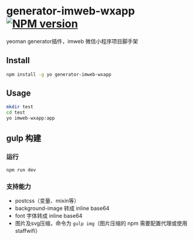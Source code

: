 # generator-imweb-wxapp [![NPM version](https://img.shields.io/npm/v/generator-imweb-wxapp.svg)](https://www.npmjs.com/package/generator-imweb-wxapp)
yeoman generator插件，imweb 微信小程序项目脚手架

## Install

``` bash
npm install -g yo generator-imweb-wxapp
```

## Usage  

```bash
mkdir test
cd test
yo imweb-wxapp:app
```

## gulp 构建

### 运行
```bash
npm run dev
```

### 支持能力

- postcss（变量、mixin等）
- background-image 转成 inline base64
- font 字体转成 inline base64
- 图片及svg压缩，命令为 `gulp img`（图片压缩的 npm 需要配置代理或使用staffwifi）
